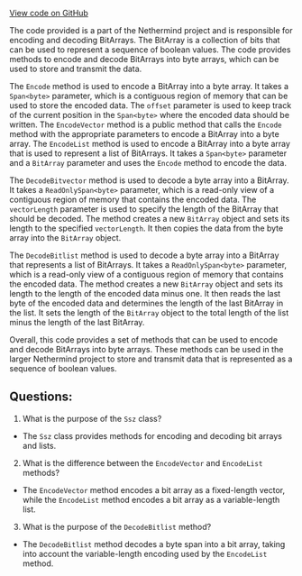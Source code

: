 [View code on GitHub](https://github.com/NethermindEth/nethermind/src/Nethermind/Nethermind.Serialization.Ssz/Ssz.BitArray.cs)

The code provided is a part of the Nethermind project and is responsible for encoding and decoding BitArrays. The BitArray is a collection of bits that can be used to represent a sequence of boolean values. The code provides methods to encode and decode BitArrays into byte arrays, which can be used to store and transmit the data.

The `Encode` method is used to encode a BitArray into a byte array. It takes a `Span<byte>` parameter, which is a contiguous region of memory that can be used to store the encoded data. The `offset` parameter is used to keep track of the current position in the `Span<byte>` where the encoded data should be written. The `EncodeVector` method is a public method that calls the `Encode` method with the appropriate parameters to encode a BitArray into a byte array. The `EncodeList` method is used to encode a BitArray into a byte array that is used to represent a list of BitArrays. It takes a `Span<byte>` parameter and a `BitArray` parameter and uses the `Encode` method to encode the data.

The `DecodeBitvector` method is used to decode a byte array into a BitArray. It takes a `ReadOnlySpan<byte>` parameter, which is a read-only view of a contiguous region of memory that contains the encoded data. The `vectorLength` parameter is used to specify the length of the BitArray that should be decoded. The method creates a new `BitArray` object and sets its length to the specified `vectorLength`. It then copies the data from the byte array into the `BitArray` object.

The `DecodeBitlist` method is used to decode a byte array into a BitArray that represents a list of BitArrays. It takes a `ReadOnlySpan<byte>` parameter, which is a read-only view of a contiguous region of memory that contains the encoded data. The method creates a new `BitArray` object and sets its length to the length of the encoded data minus one. It then reads the last byte of the encoded data and determines the length of the last BitArray in the list. It sets the length of the `BitArray` object to the total length of the list minus the length of the last BitArray.

Overall, this code provides a set of methods that can be used to encode and decode BitArrays into byte arrays. These methods can be used in the larger Nethermind project to store and transmit data that is represented as a sequence of boolean values.
## Questions: 
 1. What is the purpose of the `Ssz` class?
- The `Ssz` class provides methods for encoding and decoding bit arrays and lists.

2. What is the difference between the `EncodeVector` and `EncodeList` methods?
- The `EncodeVector` method encodes a bit array as a fixed-length vector, while the `EncodeList` method encodes a bit array as a variable-length list.

3. What is the purpose of the `DecodeBitlist` method?
- The `DecodeBitlist` method decodes a byte span into a bit array, taking into account the variable-length encoding used by the `EncodeList` method.